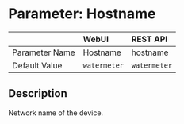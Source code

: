 # Parameter: Hostname

|                   | WebUI               | REST API
|:---               |:---                 |:----
| Parameter Name    | Hostname            | hostname
| Default Value     | `watermeter`        | `watermeter`


## Description

Network name of the device.
